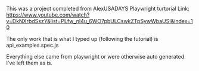 This was a project completed from AlexUSADAYS Playwright turtorial
Link:
https://www.youtube.com/watch?v=DkNXrbdSszY&list=PLfw_nI4u_6WO7pbULCswkZTpSywWbaUSI&index=10

The only work that is what I typed up (following the tutorial) is api_examples.spec.js

Everything else came from playwright or were otherwise auto generated. I've left them as is. 
